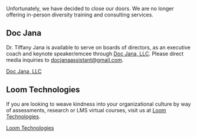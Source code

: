 Unfortunately, we have decided to close our doors. We are no longer offering in-person diversity training and consulting services. 


## Doc Jana

Dr. Tiffany Jana is available to serve on boards of directors, as an executive coach and keynote speaker/emcee through [Doc Jana, LLC](https://www.tiffanyjana.com). Please direct media inquiries to <docjanaassistant@gmail.com>.

<a class="btn" href="https://www.tiffanyjana.com">Doc Jana, LLC</a>


## Loom Technologies

If you are looking to weave kindness into your organizational culture by way of assessments, research or LMS virtual courses, visit us at [Loom Technologies](https://www.loomtheculturemap.com).


<a class="btn" href="https://www.loomtheculturemap.com">Loom Technologies</a>